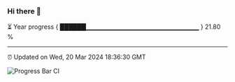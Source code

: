 ### Hi there 👋

⏳ Year progress { ██████▁▁▁▁▁▁▁▁▁▁▁▁▁▁▁▁▁▁▁▁▁▁▁▁ } 21.80 %

---

⏰ Updated on Wed, 20 Mar 2024 18:36:30 GMT

![Progress Bar CI](https://github.com/IshwaranRudhara/GIT-ACTION/workflows/Progress%20Bar%20CI/badge.svg)

